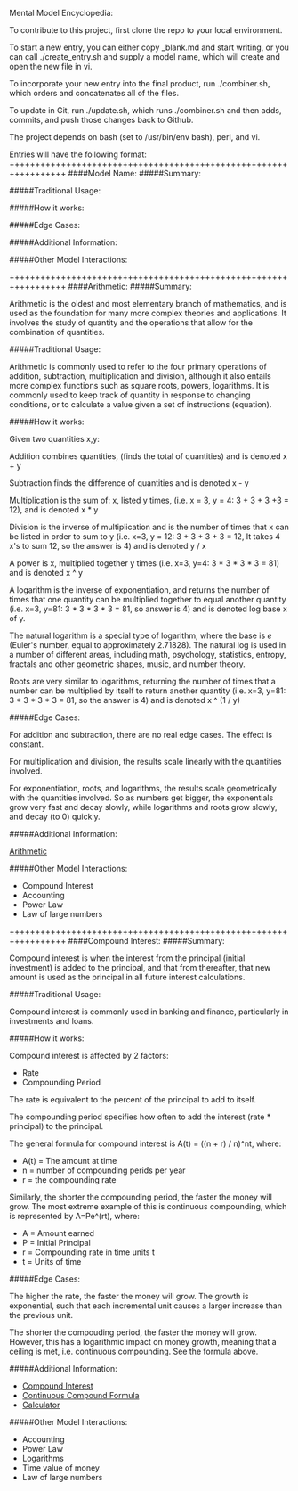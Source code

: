 Mental Model Encyclopedia:

To contribute to this project, first clone the repo to your local environment. 

To start a new entry, you can either copy \_blank.md and start writing, or you can call ./create\_entry.sh and supply a model name, which will create and open the new file in vi.

To incorporate your new entry into the final product, run ./combiner.sh, which orders and concatenates all of the files. 

To update in Git, run ./update.sh, which runs ./combiner.sh and then adds, commits, and push those changes back to Github.  

The project depends on bash (set to /usr/bin/env bash), perl, and vi.


Entries will have the following format:
+++++++++++++++++++++++++++++++++++++++++++++++++++++++++++++++++
####Model Name:
#####Summary:

#####Traditional Usage:

#####How it works:

#####Edge Cases:

#####Additional Information:

#####Other Model Interactions:

+++++++++++++++++++++++++++++++++++++++++++++++++++++++++++++++++
####Arithmetic:
#####Summary:

Arithmetic is the oldest and most elementary branch of mathematics, and is used as the foundation for many more complex theories and applications. It involves the study of quantity and the operations that allow for the combination of quantities. 

#####Traditional Usage:

Arithmetic is commonly used to refer to the four primary operations of addition, subtraction, multiplication and division, although it also entails more complex functions such as square roots, powers, logarithms. It is commonly used to keep track of quantity in response to changing conditions, or to calculate a value given a set of instructions (equation). 

#####How it works:

Given two quantities x,y:

Addition combines quantities, (finds the total of quantities) and is denoted x + y  

Subtraction finds the difference of quantities and is denoted x - y

Multiplication is the sum of: x, listed y times, (i.e. x = 3, y = 4: 3 + 3 + 3 +3 = 12), and is denoted x * y

Division is the inverse of multiplication and is the number of times that x can be listed in order to sum to y (i.e. x=3, y = 12: 3 + 3 + 3 + 3 = 12, It takes 4 x's to sum 12, so the answer is 4) and is denoted y / x

A power is x, multiplied together y times (i.e. x=3, y=4: 3 * 3 * 3 * 3 = 81) and is denoted x ^ y

A logarithm is the inverse of exponentiation, and returns the number of times that one quantity can be multiplied together to equal another quantity (i.e. x=3, y=81: 3 * 3 * 3 * 3 = 81, so answer is 4) and is denoted log base x of y. 

The natural logarithm is a special type of logarithm, where the base is _e_ (Euler's number, equal to approximately 2.71828). The natural log is used in a number of different areas, including math, psychology, statistics, entropy, fractals and other geometric shapes, music, and number theory.

Roots are very similar to logarithms, returning the number of times that a number can be multiplied by itself to return another quantity (i.e. x=3, y=81: 3 * 3 * 3 * 3 = 81, so the answer is 4) and is denoted x ^ (1 / y)

#####Edge Cases:

For addition and subtraction, there are no real edge cases. The effect is constant.

For multiplication and division, the results scale linearly with the quantities involved. 

For exponentiation, roots, and logarithms, the results scale geometrically with the quantities involved. So as numbers get bigger, the exponentials grow very fast and decay slowly, while logarithms and roots grow slowly, and decay (to 0) quickly. 

#####Additional Information:

[Arithmetic](http://en.wikipedia.org/wiki/Arithmetic)

#####Other Model Interactions:

- Compound Interest
- Accounting
- Power Law
- Law of large numbers



+++++++++++++++++++++++++++++++++++++++++++++++++++++++++++++++++
####Compound Interest:
#####Summary:

Compound interest is when the interest from the principal (initial investment) is added to the principal, and that from thereafter, that new amount is used as the principal in all future interest calculations. 

#####Traditional Usage:

Compound interest is commonly used in banking and finance, particularly in investments and loans. 

#####How it works:

Compound interest is affected by 2 factors:
- Rate
- Compounding Period

The rate is equivalent to the percent of the principal to add to itself. 

The compounding period specifies how often to add the interest (rate * principal) to the principal. 

The general formula for compound interest is A(t) = ((n + r) / n)^nt, where:
- A(t) = The amount at time
- n = number of compounding perids per year
- r = the compounding rate 

Similarly, the shorter the compounding period, the faster the money will grow. The most extreme example of this is continuous compounding, which is represented by A=Pe^(rt), where: 
- A = Amount earned
- P = Initial Principal
- r = Compounding rate in time units t
- t = Units of time

#####Edge Cases:

The higher the rate, the faster the money will grow. The growth is exponential, such that each incremental unit causes a larger increase than the previous unit. 

The shorter the compouding period, the faster the money will grow. However, this has a logarithmic impact on money growth, meaning that a ceiling is met, i.e. continuous compounding. See the formula above.  

#####Additional Information:

- [Compound Interest](http://en.wikipedia.org/wiki/Compound_interest)
- [Continuous Compound Formula](http://cs.selu.edu/~rbyrd/math/continuous/)
- [Calculator](http://investor.gov/tools/calculators/compound-interest-calculator)

#####Other Model Interactions:

- Accounting
- Power Law
- Logarithms
- Time value of money
- Law of large numbers


